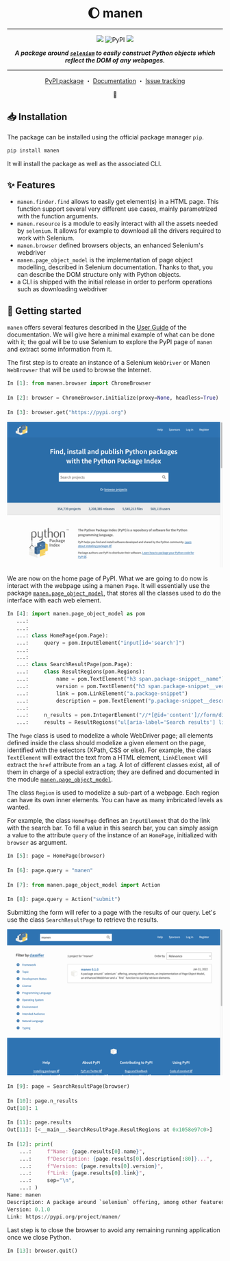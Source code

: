 <p align="center">
  <h1 align="center"> 🌔  manen</h1>
</p>

----

<p align="center">
  <img src="https://img.shields.io/badge/python-%3E=3.6-informational?style=for-the-badge&logo=python">
  <img alt="PyPI" src="https://img.shields.io/pypi/v/manen?logo=pypi&style=for-the-badge">
  <img src="https://img.shields.io/badge/status-in%20development-yellow?style=for-the-badge">
</p>

<p align="center">
  <i><b>A package around <a href="https://pypi.org/project/selenium/"><code>selenium</code></a> to easily construct Python objects which reflect the DOM of any webpages.</b></i>
</p>

----

<p align="center">
  <a href="https://pypi.org/project/manen">PyPI package</a>
  ・
  <a href="https://kodaho.github.io/manen/">Documentation</a>
  ・
  <a href="https://github.com/kodaho/manen/issues">Issue tracking</a>
</p>

<p align="center">🚧 </p>


## 📥  Installation

The package can be installed using the official package manager `pip`.

```bash
pip install manen
```

It will install the package as well as the associated CLI.


## ✨ Features

- `manen.finder.find` allows to easily get element(s) in a HTML page.
  This function support several very different use cases, mainly parametrized
  with the function arguments.
- `manen.resource` is a module to easily interact with all the assets
  needed by `selenium`. It allows for example to download all the drivers required
  to work with Selenium.
- `manen.browser` defined browsers objects, an enhanced Selenium's webdriver
- `manen.page_object_model` is the implementation of page object modelling,
  described in Selenium documentation. Thanks to that, you can describe the
  DOM structure only with Python objects.
- a CLI is shipped with the initial release in order to perform operations such
  as downloading webdriver


## 🚀 Getting started

`manen` offers several features described in the [User Guide](https://kodaho.github.io/manen/user_guide.html)
of the documentation. We will give here a minimal example of what can be done with it; the goal will be to use
Selenium to explore the PyPI page of `manen` and extract some information from it.

The first step is to create an instance of a Selenium `WebDriver` or Manen `WebBrowser` that will be
used to browse the Internet.

```python
In [1]: from manen.browser import ChromeBrowser

In [2]: browser = ChromeBrowser.initialize(proxy=None, headless=True)

In [3]: browser.get("https://pypi.org")
```

![PyPI home page](./docs/source/user_guide/screenshot_pypi_home.png)

We are now on the home page of PyPI. What we are going to do now is interact with the webpage
using a manen `Page`. It will essentially use the package
[`manen.page_object_model`](https://kodaho.github.io/manen/manen/manen.page_object_model.html), that
stores all the classes used to do the interface with each web element.

```python
In [4]: import manen.page_object_model as pom
   ...:
   ...:
   ...: class HomePage(pom.Page):
   ...:     query = pom.InputElement("input[id='search']")
   ...:
   ...:
   ...: class SearchResultPage(pom.Page):
   ...:     class ResultRegions(pom.Regions):
   ...:         name = pom.TextElement("h3 span.package-snippet__name")
   ...:         version = pom.TextElement("h3 span.package-snippet__version")
   ...:         link = pom.LinkElement("a.package-snippet")
   ...:         description = pom.TextElement("p.package-snippet__description")
   ...:
   ...:     n_results = pom.IntegerElement("//*[@id='content']//form/div[1]/div[1]/p/strong")
   ...:     results = ResultRegions("ul[aria-label='Search results'] li")
```

The `Page` class is used to modelize a whole WebDriver page; all elements defined inside the class
should modelize a given element on the page, identified with the selectors (XPath, CSS or else).
For example, the class `TextElement` will extract the text from a HTML element, `LinkElement` will
extract the `href` attribute from an `a` tag. A lot of different classes exist, all of them in charge
of a special extraction; they are defined and documented in the module
[`manen.page_object_model`](https://kodaho.github.io/manen/manen/manen.page_object_model.html).

The class `Region` is used to modelize a sub-part of a webpage. Each region can have its own inner
elements. You can have as many imbricated levels as wanted.

For example, the class `HomePage` defines an `InputElement` that do the link with the search bar.
To fill a value in this search bar, you can simply assign a value to the attribute `query` of
the instance of an `HomePage`, initialized with `browser` as argument.

```python
In [5]: page = HomePage(browser)

In [6]: page.query = "manen"

In [7]: from manen.page_object_model import Action

In [8]: page.query = Action("submit")
```

Submitting the form will refer to a page with the results of our query. Let's use the class
`SearchResultPage` to retrieve the results.

![PyPI home page](./docs/source/user_guide/screenshot_pypi_search_results.png)

```python
In [9]: page = SearchResultPage(browser)

In [10]: page.n_results
Out[10]: 1

In [11]: page.results
Out[11]: [<__main__.SearchResultPage.ResultRegions at 0x1058e97c0>]

In [12]: print(
    ...:     f"Name: {page.results[0].name}",
    ...:     f"Description: {page.results[0].description[:80]}...",
    ...:     f"Version: {page.results[0].version}",
    ...:     f"Link: {page.results[0].link}",
    ...:     sep="\n",
    ...: )
Name: manen
Description: A package around `selenium` offering, among other features, an implementation of...
Version: 0.1.0
Link: https://pypi.org/project/manen/
```

Last step is to close the browser to avoid any remaining running application once we close Python.
```python
In [13]: browser.quit()
```
